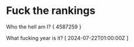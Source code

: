# Fuck the rankings

Who the hell am I?
{ 4587259 }

What fucking year is it?
[ 2024-07-22T01:00:00Z ]
